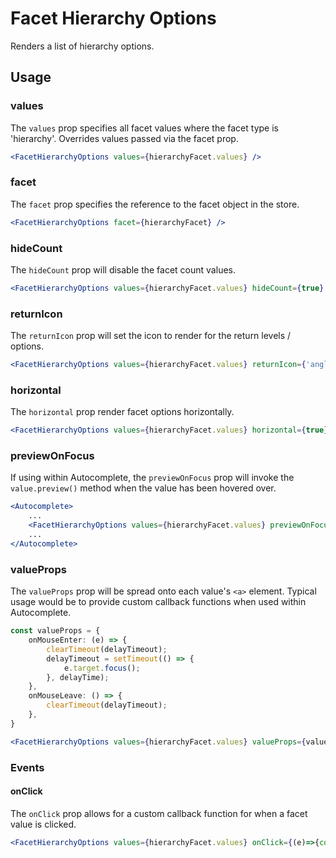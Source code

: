 # Facet Hierarchy Options

Renders a list of hierarchy options.

## Usage

### values
The `values` prop specifies all facet values where the facet type is 'hierarchy'. Overrides values passed via the facet prop. 

```jsx
<FacetHierarchyOptions values={hierarchyFacet.values} />
```

### facet
The `facet` prop specifies the reference to the facet object in the store.

```jsx
<FacetHierarchyOptions facet={hierarchyFacet} />
```

### hideCount
The `hideCount` prop will disable the facet count values.

```jsx
<FacetHierarchyOptions values={hierarchyFacet.values} hideCount={true} />
```

### returnIcon
The `returnIcon` prop will set the icon to render for the return levels / options.

```jsx
<FacetHierarchyOptions values={hierarchyFacet.values} returnIcon={'angle-left'} />
```

### horizontal
The `horizontal` prop render facet options horizontally.

```jsx
<FacetHierarchyOptions values={hierarchyFacet.values} horizontal={true} />
```

### previewOnFocus
If using within Autocomplete, the `previewOnFocus` prop will invoke the `value.preview()` method when the value has been hovered over.

```jsx
<Autocomplete>
    ...
	<FacetHierarchyOptions values={hierarchyFacet.values} previewOnFocus={true} />
    ...
</Autocomplete>
```


### valueProps
The `valueProps` prop will be spread onto each value's `<a>` element. Typical usage would be to provide custom callback functions when used within Autocomplete.

```typescript
const valueProps = {
	onMouseEnter: (e) => {
		clearTimeout(delayTimeout);
		delayTimeout = setTimeout(() => {
			e.target.focus();
		}, delayTime);
	},
	onMouseLeave: () => {
		clearTimeout(delayTimeout);
	},
}
```

```jsx
<FacetHierarchyOptions values={hierarchyFacet.values} valueProps={valueProps} />
```

### Events

#### onClick
The `onClick` prop allows for a custom callback function for when a facet value is clicked.

```jsx
<FacetHierarchyOptions values={hierarchyFacet.values} onClick={(e)=>{console.log(e)}} />
```

